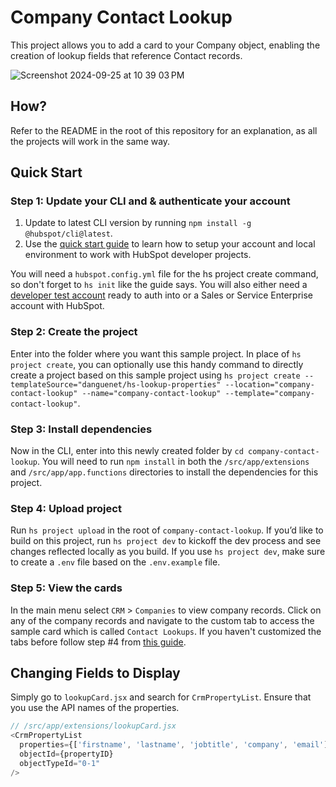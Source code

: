 # Company Contact Lookup

This project allows you to add a card to your Company object, enabling the creation of lookup fields that reference Contact records.

![Screenshot 2024-09-25 at 10 39 03 PM](https://github.com/user-attachments/assets/91ff0878-80b8-45ed-9cb8-2760cb7b41c7)

## How?

Refer to the README in the root of this repository for an explanation, as all the projects will work in the same way.

## Quick Start

### Step 1: Update your CLI and & authenticate your account

1. Update to latest CLI version by running `npm install -g @hubspot/cli@latest`.
2. Use the [quick start guide](https://developers.hubspot.com/docs/platform/ui-extensions-quickstart) to learn how to setup your account and local environment to work with HubSpot developer projects.

You will need a `hubspot.config.yml` file for the hs project create command, so don't forget to `hs init` like the guide says. You will also either need a [developer test account](https://developers.hubspot.com/docs/api/account-types) ready to auth into or a Sales or Service Enterprise account with HubSpot.

### Step 2: Create the project

Enter into the folder where you want this sample project. In place of `hs project create`, you can optionally use this handy command to directly create a project based on this sample project using `hs project create --templateSource="danguenet/hs-lookup-properties" --location="company-contact-lookup" --name="company-contact-lookup" --template="company-contact-lookup"`.

### Step 3: Install dependencies

Now in the CLI, enter into this newly created folder by `cd company-contact-lookup`. You will need to run `npm install` in both the `/src/app/extensions` and `/src/app/app.functions` directories to install the dependencies for this project.

### Step 4: Upload project

Run `hs project upload` in the root of `company-contact-lookup`. If you’d like to build on this project, run `hs project dev` to kickoff the dev process and see changes reflected locally as you build. If you use `hs project dev`, make sure to create a `.env` file based on the `.env.example` file.

### Step 5: View the cards

In the main menu select `CRM` > `Companies` to view company records. Click on any of the company records and navigate to the custom tab to access the sample card which is called `Contact Lookups`. If you haven't customized the tabs before follow step #4 from [this guide](https://developers.hubspot.com/docs/platform/ui-extensions-quickstart).

## Changing Fields to Display

Simply go to `lookupCard.jsx` and search for `CrmPropertyList`. Ensure that you use the API names of the properties.

```javascript
// /src/app/extensions/lookupCard.jsx
<CrmPropertyList
  properties={['firstname', 'lastname', 'jobtitle', 'company', 'email']}
  objectId={propertyID}
  objectTypeId="0-1"
/>
```
